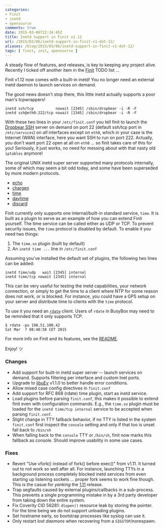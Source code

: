 ```yaml
---
categories:
- Finit
- inetd
- opensource
comments: true
date: 2015-03-06T22:34:45Z
title: Inetd Support in Finit v1.12
url: /2015/03/06/inetd-support-in-finit-v1-dot-12/
aliases: /blog/2015/03/06/inetd-support-in-finit-v1-dot-12/
tags: [ finit, init, opensource ]
---
```


A steady flow of features, and releases, is key to keeping any project
alive.  Recently I ticked off another item in the [Finit](/finit.html)
TODO list ...

Finit v1.12 now comes with a built-in inetd!  You no longer need an
external inetd daemon to launch services on demand.

The good news doesn't stop there, this little inetd actually supports a
poor man's tcpwrappers!

    inetd ssh/tcp          nowait [2345] /sbin/dropbear -i -R -F
    inetd ssh@eth0:222/tcp nowait [2345] /sbin/dropbear -i -R -F

With these two lines in your `/etc/finit.conf` you tell finit to launch
the [Dropbear SSH](https://matt.ucc.asn.au/dropbear/dropbear.html)
server on demand on port 22 (default ssh/tcp port in `/etc/services`) on
*all* interfaces except on `eth0`, which in your case is the Internet
(WAN) interface, here you want SSH to run on port 222.  Actually, you
don't want port 22 open at all on `eth0` ... so finit takes care of this
for you!  Seriously, it just works, no need for messing about with that
nasty old `iptables` anymore!

The original UNIX inetd super server supported many protocols
internally, some of which may seem a bit odd today, and some have been
superseded by more modern protocols.

* [echo](http://en.wikipedia.org/wiki/Echo_Protocol)
* [chargen](http://en.wikipedia.org/wiki/Character_Generator_Protocol)
* [time](http://en.wikipedia.org/wiki/Time_Protocol)
* [daytime](http://en.wikipedia.org/wiki/Daytime_Protocol)
* [discard](http://en.wikipedia.org/wiki/Discard_Protocol)

Finit currently only supports one internal/built-in standard service,
`time`.  It is built as a plugin to serve as an example of how you can
extend Finit yourself.  The time service can be called either as UDP or
TCP.  To prevent security issues, the `time` protocol is disabled by
default.  To enable it you need two things:

1. The `time.so` plugin (built by default)
2. An `inetd time ...` line in `/etc/finit.conf`

Assuming you've installed the default set of plugins, the following two
lines can be added:

    inetd time/udp   wait [2345] internal
	inetd time/tcp nowait [2345] internal

This can be very useful for testing the inetd capabilities, your network
connection, or simply to get the time to a client where NTP for some
reason does not work, or is blocked.  For instance, you could have a GPS
setup on your server and distribute time to clients with the `time`
protocol.

To use it you need an [`rdate`](http://www.aelius.com/njh/rdate/)
client.  Users of `rdate` in BusyBox may need to be reminded that it
only supports TCP.

    $ rdate -pu 198.51.100.42
	Sat Mar  7 08:48:58 CET 2015

For more info on Finit and its features, see the [README].

Enjoy! ツ

<!--more-->

### Changes
* Add support for built-in inetd super server -- launch services on
  demand.  Supports filtering per interface and custom Inet ports.
* Upgrade to [libuEv] v1.1.0 to better handle error conditions.
* Allow mixed case config directives in `finit.conf`
* Add support for RFC 868 (rdate) time plugin, start as inetd service.
* Load plugins before parsing `finit.conf`, this makes it possible to
  extend finit even with configuration commands.  E.g., the `time.so`
  plugin must be loaded for the `inetd time/tcp internal` service to be
  accepted when parsing `finit.conf`.
* Slight change in TTY fallback behavior, if no TTY is listed in the
  system `finit.conf` first inspect the `console` setting and only if
  that too is unset fall back to `/bin/sh`
* When falling back to the `console` TTY or `/bin/sh`, finit now marks
  this fallback as console.  Should improve usability in some use cases.

### Fixes
* Revert "Use vfork() instead of fork() before exec()" from v1.11.  It
  turned out to not work so well after all.  For instance, launching
  TTYs in a background process completely blocked inetd services from
  even starting up listening sockets ... proper fork seems to work fine
  though.  This is the casue for *yanking* the [1.11] release.
* Trap segfaults caused by external plugins/callbacks in a sub-process.
  This prevents a single programming mistake in by a 3rd party developer
  from taking down the entire system.
* Fix Coverity CID 56281: `dlopen()` resource leak by storing the
  pointer.  For the time being we do not support unloading plugins.
* Set hostname early, so bootstrap processes like syslog can use it.
* Only restart *lost daemons* when recovering from a `SIGSTOP`/norespawn.

[libuEv]: https://github.com/troglobit/libuev
[1.11]:   https://github.com/troglobit/finit/compare/1.10...1.11
[README]: https://github.com/troglobit/finit/blob/master/README.md
